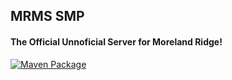 ## MRMS SMP
#### The Official Unnoficial Server for Moreland Ridge!
[![Maven Package](https://github.com/HypixelDev/PublicAPI/actions/workflows/maven.yml/badge.svg)](https://github.com/HypixelDev/PublicAPI/actions/workflows/maven.yml)
